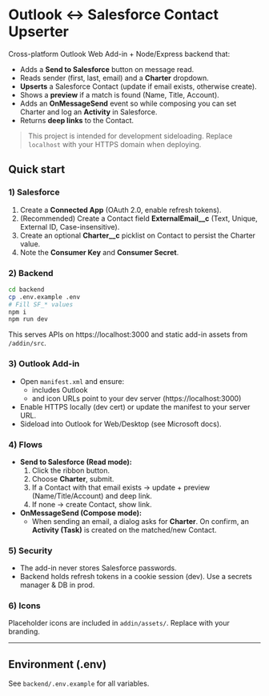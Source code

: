 # Outlook ↔ Salesforce Contact Upserter

Cross-platform Outlook Web Add-in + Node/Express backend that:
- Adds a **Send to Salesforce** button on message read.
- Reads sender (first, last, email) and a **Charter** dropdown.
- **Upserts** a Salesforce Contact (update if email exists, otherwise create).
- Shows a **preview** if a match is found (Name, Title, Account).
- Adds an **OnMessageSend** event so while composing you can set Charter and log an **Activity** in Salesforce.
- Returns **deep links** to the Contact.

> This project is intended for development sideloading. Replace `localhost` with your HTTPS domain when deploying.

## Quick start

### 1) Salesforce
1. Create a **Connected App** (OAuth 2.0, enable refresh tokens).
2. (Recommended) Create a Contact field **ExternalEmail__c** (Text, Unique, External ID, Case-insensitive).
3. Create an optional **Charter__c** picklist on Contact to persist the Charter value.
4. Note the **Consumer Key** and **Consumer Secret**.

### 2) Backend
```bash
cd backend
cp .env.example .env
# Fill SF_* values
npm i
npm run dev
```
This serves APIs on https://localhost:3000 and static add-in assets from `/addin/src`.

### 3) Outlook Add-in
- Open `manifest.xml` and ensure:
  - <Hosts> includes Outlook
  - <SourceLocation> and icon URLs point to your dev server (https://localhost:3000)
- Enable HTTPS locally (dev cert) or update the manifest to your server URL.
- Sideload into Outlook for Web/Desktop (see Microsoft docs).

### 4) Flows
- **Send to Salesforce (Read mode):**
  1. Click the ribbon button.
  2. Choose **Charter**, submit.
  3. If a Contact with that email exists → update + preview (Name/Title/Account) and deep link.
  4. If none → create Contact, show link.
- **OnMessageSend (Compose mode):**
  - When sending an email, a dialog asks for **Charter**. On confirm, an **Activity (Task)** is created on the matched/new Contact.

### 5) Security
- The add-in never stores Salesforce passwords.
- Backend holds refresh tokens in a cookie session (dev). Use a secrets manager & DB in prod.

### 6) Icons
Placeholder icons are included in `addin/assets/`. Replace with your branding.

---

## Environment (.env)
See `backend/.env.example` for all variables.
